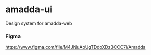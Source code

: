 # amadda-ui
Design system for amadda-web

### Figma
https://www.figma.com/file/M4JNuAoUgTDdoXDz3CCC7l/Amadda

